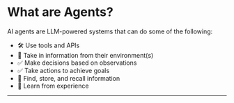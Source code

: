 

# What are Agents?

AI agents are LLM-powered systems that can do some of the following:

- 🛠️ Use tools and APIs
- 👀 Take in information from their environment(s)
- ✅ Make decisions based on observations
- ✅ Take actions to achieve goals
- 🧠 Find, store, and recall information
- 📝 Learn from experience

---